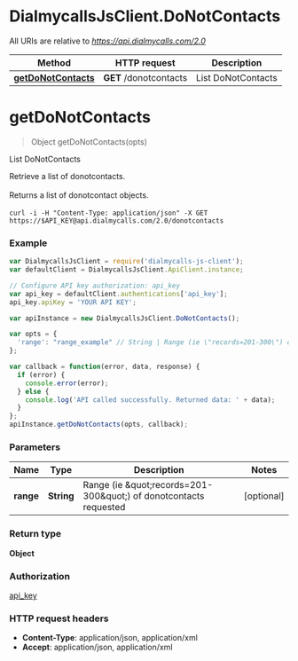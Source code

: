 # DialmycallsJsClient.DoNotContacts

All URIs are relative to *https://api.dialmycalls.com/2.0*

Method | HTTP request | Description
------------- | ------------- | -------------
[**getDoNotContacts**](DoNotContacts.md#getdonotcontacts) | **GET** /donotcontacts | List DoNotContacts


<a name="getDoNotContacts"></a>
# **getDoNotContacts**
> Object getDoNotContacts(opts)

List DoNotContacts

Retrieve a list of donotcontacts. <br><br> Returns a list of donotcontact objects. <br><br> ``` curl -i -H "Content-Type: application/json" -X GET https://$API_KEY@api.dialmycalls.com/2.0/donotcontacts ```

### Example
```javascript
var DialmycallsJsClient = require('dialmycalls-js-client');
var defaultClient = DialmycallsJsClient.ApiClient.instance;

// Configure API key authorization: api_key
var api_key = defaultClient.authentications['api_key'];
api_key.apiKey = 'YOUR API KEY';

var apiInstance = new DialmycallsJsClient.DoNotContacts();

var opts = { 
  'range': "range_example" // String | Range (ie \"records=201-300\") of donotcontacts requested
};

var callback = function(error, data, response) {
  if (error) {
    console.error(error);
  } else {
    console.log('API called successfully. Returned data: ' + data);
  }
};
apiInstance.getDoNotContacts(opts, callback);
```

### Parameters

Name | Type | Description  | Notes
------------- | ------------- | ------------- | -------------
 **range** | **String**| Range (ie \&quot;records&#x3D;201-300\&quot;) of donotcontacts requested | [optional] 

### Return type

**Object**

### Authorization

[api_key](../README.md#api_key)

### HTTP request headers

 - **Content-Type**: application/json, application/xml
 - **Accept**: application/json, application/xml

